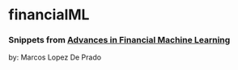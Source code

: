 # financialML

### Snippets from [Advances in Financial Machine Learning](https://www.amazon.com/Advances-Financial-Machine-Learning-Marcos/dp/1119482089) 
  by: Marcos Lopez De Prado
